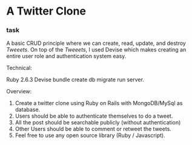 #  A Twitter Clone

### task

A basic CRUD principle where we can create, read, update, and destroy *Tweeets*. On top of the *Tweeets*, I used Devise which makes creating an entire user role and authentication system easy.

Technical:

Ruby 2.6.3
Devise 
bundle
create db
migrate
run server.

Overview:

1. Create a twitter clone using Ruby on Rails with MongoDB/MySql as
database.
2. Users should be able to authenticate themselves to do a tweet.
3. All the post should be searchable publicly (without authentication)
4. Other Users should be able to comment or retweet the tweets.
5. Feel free to use any open source library (Ruby / Javascript).


